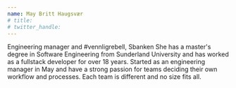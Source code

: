 ```yaml
---
name: May Britt Haugsvær
# title: 
# twitter_handle: 
---
```

Engineering manager and #vennligrebell, Sbanken
She has a master's degree in Software Engineering from Sunderland University and has worked as a fullstack developer for over 18 years. Started as an engineering manager in May and have a strong passion for teams deciding their own workflow and processes. Each team is different and no size fits all.
